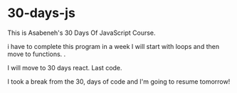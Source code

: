 # 30-days-js
 
This is Asabeneh's 30 Days Of JavaScript Course.

i have to complete this program in a week
I will start with loops and then move to functions. . 

I will move to 30 days react.
Last code.

I took a break from the 30, days of code and I'm going to resume tomorrow!

